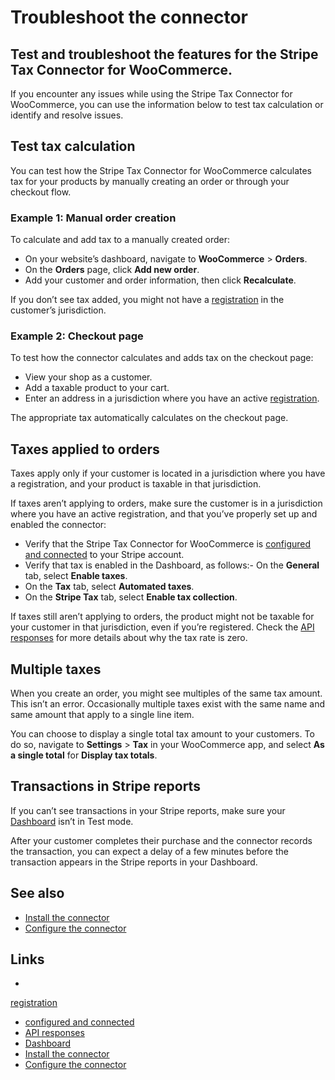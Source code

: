 # Troubleshoot the connector

## Test and troubleshoot the features for the Stripe Tax Connector for WooCommerce.

If you encounter any issues while using the Stripe Tax Connector for
WooCommerce, you can use the information below to test tax calculation or
identify and resolve issues.

## Test tax calculation

You can test how the Stripe Tax Connector for WooCommerce calculates tax for
your products by manually creating an order or through your checkout flow.

### Example 1: Manual order creation

To calculate and add tax to a manually created order:

- On your website’s dashboard, navigate to **WooCommerce** > **Orders**.
- On the **Orders** page, click **Add new order**.
- Add your customer and order information, then click **Recalculate**.

If you don’t see tax added, you might not have a
[registration](https://docs.stripe.com/connectors/woocommerce/configuration#tax-registrations)
in the customer’s jurisdiction.

### Example 2: Checkout page

To test how the connector calculates and adds tax on the checkout page:

- View your shop as a customer.
- Add a taxable product to your cart.
- Enter an address in a jurisdiction where you have an active
[registration](https://docs.stripe.com/connectors/woocommerce/configuration#tax-registrations).

The appropriate tax automatically calculates on the checkout page.

## Taxes applied to orders

Taxes apply only if your customer is located in a jurisdiction where you have a
registration, and your product is taxable in that jurisdiction.

If taxes aren’t applying to orders, make sure the customer is in a jurisdiction
where you have an active registration, and that you’ve properly set up and
enabled the connector:

- Verify that the Stripe Tax Connector for WooCommerce is [configured and
connected](https://docs.stripe.com/connectors/woocommerce/configuration#connect-stripe-account)
to your Stripe account.
- Verify that tax is enabled in the Dashboard, as follows:- On the **General**
tab, select **Enable taxes**.
- On the **Tax** tab, select **Automated taxes**.
- On the **Stripe Tax** tab, select **Enable tax collection**.

If taxes still aren’t applying to orders, the product might not be taxable for
your customer in that jurisdiction, even if you’re registered. Check the [API
responses](https://dashboard.stripe.com/workbench/logs) for more details about
why the tax rate is zero.

## Multiple taxes

When you create an order, you might see multiples of the same tax amount. This
isn’t an error. Occasionally multiple taxes exist with the same name and same
amount that apply to a single line item.

You can choose to display a single total tax amount to your customers. To do so,
navigate to **Settings** > **Tax** in your WooCommerce app, and select **As a
single total** for **Display tax totals**.

## Transactions in Stripe reports

If you can’t see transactions in your Stripe reports, make sure your
[Dashboard](https://dashboard.stripe.com/dashboard) isn’t in Test mode.

After your customer completes their purchase and the connector records the
transaction, you can expect a delay of a few minutes before the transaction
appears in the Stripe reports in your Dashboard.

## See also

- [Install the
connector](https://docs.stripe.com/connectors/woocommerce/installation)
- [Configure the
connector](https://docs.stripe.com/connectors/woocommerce/configuration)

## Links

-
[registration](https://docs.stripe.com/connectors/woocommerce/configuration#tax-registrations)
- [configured and
connected](https://docs.stripe.com/connectors/woocommerce/configuration#connect-stripe-account)
- [API responses](https://dashboard.stripe.com/workbench/logs)
- [Dashboard](https://dashboard.stripe.com/dashboard)
- [Install the
connector](https://docs.stripe.com/connectors/woocommerce/installation)
- [Configure the
connector](https://docs.stripe.com/connectors/woocommerce/configuration)